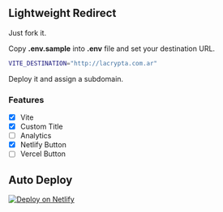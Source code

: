 ## Lightweight Redirect

Just fork it.

Copy **.env.sample** into **.env** file and set your destination URL.

```bash
VITE_DESTINATION="http://lacrypta.com.ar"
```

Deploy it and assign a subdomain.

### Features

- [x] Vite
- [x] Custom Title
- [ ] Analytics
- [x] Netlify Button
- [ ] Vercel Button

## Auto Deploy

[![Deploy on Netlify](https://www.netlify.com/img/deploy/button.svg)](https://app.netlify.com/start/deploy?repository=https://github.com/lacrypta/redirect)
